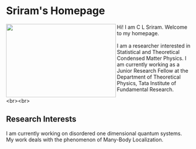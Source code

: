 # Sriram's Homepage
<img align = "left" src="Photo.JPG" width="300" height="200">

Hi! I am C L Sriram. Welcome to my homepage.
<br/><br/>
I am a researcher interested in Statistical and Theoretical Condensed Matter Physics. I am currently working as a Junior Research Fellow at the Department of Theoretical Physics, Tata Institute of Fundamental Research.

<br\><br\>
## Research Interests
I am currently working on disordered one dimensional quantum systems. My work deals with the phenomenon of Many-Body Localization.
